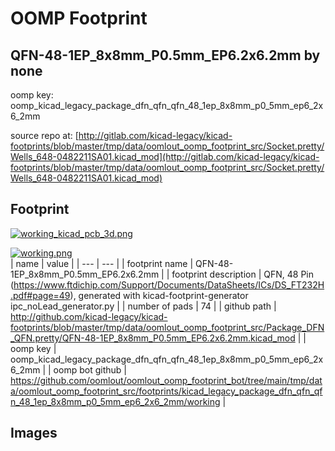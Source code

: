 # OOMP Footprint  
## QFN-48-1EP_8x8mm_P0.5mm_EP6.2x6.2mm  by none  
  
oomp key: oomp_kicad_legacy_package_dfn_qfn_qfn_48_1ep_8x8mm_p0_5mm_ep6_2x6_2mm  
  
source repo at: [http://gitlab.com/kicad-legacy/kicad-footprints/blob/master/tmp/data/oomlout_oomp_footprint_src/Socket.pretty/Wells_648-0482211SA01.kicad_mod](http://gitlab.com/kicad-legacy/kicad-footprints/blob/master/tmp/data/oomlout_oomp_footprint_src/Socket.pretty/Wells_648-0482211SA01.kicad_mod)  
## Footprint  
  
[![working_kicad_pcb_3d.png](working_kicad_pcb_3d_600.png)](working_kicad_pcb_3d.png)  
  
[![working.png](working_600.png)](working.png)  
| name | value | 
| --- | --- | 
| footprint name | QFN-48-1EP_8x8mm_P0.5mm_EP6.2x6.2mm | 
| footprint description | QFN, 48 Pin (https://www.ftdichip.com/Support/Documents/DataSheets/ICs/DS_FT232H.pdf#page=49), generated with kicad-footprint-generator ipc_noLead_generator.py | 
| number of pads | 74 | 
| github path | http://github.com/kicad-legacy/kicad-footprints/blob/master/tmp/data/oomlout_oomp_footprint_src/Package_DFN_QFN.pretty/QFN-48-1EP_8x8mm_P0.5mm_EP6.2x6.2mm.kicad_mod | 
| oomp key | oomp_kicad_legacy_package_dfn_qfn_qfn_48_1ep_8x8mm_p0_5mm_ep6_2x6_2mm | 
| oomp bot github | https://github.com/oomlout/oomlout_oomp_footprint_bot/tree/main/tmp/data/oomlout_oomp_footprint_src/footprints/kicad_legacy_package_dfn_qfn_qfn_48_1ep_8x8mm_p0_5mm_ep6_2x6_2mm/working | 
## Images  
